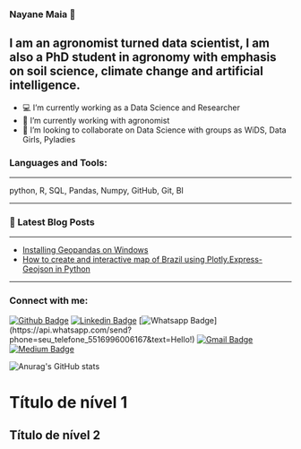### Nayane Maia 👋


## I am an agronomist turned data scientist, I am also a PhD student in agronomy with emphasis on soil science, climate change and artificial intelligence.

- 💻 I’m currently working as a Data Science and Researcher 
- 🌱 I’m currently working with agronomist
- 👯 I’m looking to collaborate on Data Science with groups as WiDS, Data Girls, Pyladies 


### Languages and Tools:
------------------
python, R, SQL, Pandas, Numpy, GitHub, Git, BI

------------------



### 📕 Latest Blog Posts
------------------
- [Installing Geopandas on Windows](https://nayanemaia.medium.com/installing-geopandas-on-windows-aadd762c557c)
- [How to create and interactive map of Brazil using Plotly.Express-Geojson in Python](https://medium.com/python-in-plain-english/how-to-create-a-interative-map-using-plotly-express-geojson-to-brazil-in-python-fb5527ae38fc)

------------------


### Connect with me:
[![Github Badge](https://img.shields.io/badge/-Github-000?style=flat-square&logo=Github&logoColor=white&link=https://github.com/nayanemaia)](https://github.com/nayanemaia)
[![Linkedin Badge](https://img.shields.io/badge/-LinkedIn-blue?style=flat-square&logo=Linkedin&logoColor=white&link=https://www.linkedin.com/in/nayane-maia/)](https://www.linkedin.com/in/nayane-maia/)
[![Whatsapp Badge](https://img.shields.io/badge/-Whatsapp-4CA143?style=flat-square&labelColor=4CA143&logo=whatsapp&logoColor=white&link=https://api.whatsapp.com/send?phone=seu_telefone_5516996006167&text=Hello!)](https://api.whatsapp.com/send?phone=seu_telefone_5516996006167&text=Hello!)
[![Gmail Badge](https://img.shields.io/badge/-Gmail-c14438?style=flat-square&logo=Gmail&logoColor=white&link=mailto:nayane.maia1@gmail.com)](mailto:nayane.maia1@gmail.com)
[![Medium Badge](https://img.shields.io/badge/medium-%2312100E.svg?&style=for-the-badge&logo=medium&logoColor=white&link=https://nayanemaia.medium.com/)](https://nayanemaia.medium.com/)
 




![Anurag's GitHub stats](https://github-readme-stats.vercel.app/api?username=nayanemaia&show_icons=true&theme=vue)



Título de nível 1
==================
  
Título de nível 2
------------------

<!--
**nayanemaia/nayanemaia** is a ✨ _special_ ✨ repository because its `README.md` (this file) appears on your GitHub profile.


